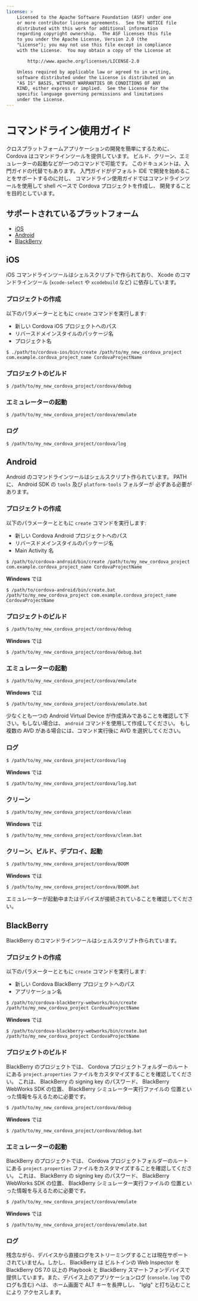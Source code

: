 ```yaml
---
license: >
    Licensed to the Apache Software Foundation (ASF) under one
    or more contributor license agreements.  See the NOTICE file
    distributed with this work for additional information
    regarding copyright ownership.  The ASF licenses this file
    to you under the Apache License, Version 2.0 (the
    "License"); you may not use this file except in compliance
    with the License.  You may obtain a copy of the License at

        http://www.apache.org/licenses/LICENSE-2.0

    Unless required by applicable law or agreed to in writing,
    software distributed under the License is distributed on an
    "AS IS" BASIS, WITHOUT WARRANTIES OR CONDITIONS OF ANY
    KIND, either express or implied.  See the License for the
    specific language governing permissions and limitations
    under the License.
---
```


# コマンドライン使用ガイド

クロスプラットフォームアプリケーションの開発を簡単にするために、
Cordova はコマンドラインツールを提供しています。
ビルド、クリーン、エミュレーターの起動などが一つのコマンドで可能です。
このドキュメントは、入門ガイドの代替でもあります。
入門ガイドがデフォルト IDE で開発を始めることをサポートするのに対し、
コマンドライン使用ガイドではコマンドラインツールを使用して
shell ベースで Cordova プロジェクトを作成し、
開発することを目的としています。

## サポートされているプラットフォーム

* [iOS](#Command-Line%20Usage_ios)
* [Android](#Command-Line%20Usage_android)
* [BlackBerry](#Command-Line%20Usage_blackberry)

## iOS

iOS コマンドラインツールはシェルスクリプトで作られており、
Xcode のコマンドラインツール (`xcode-select` や `xcodebuild` など) に依存しています。

### プロジェクトの作成

以下のパラメーターとともに `create` コマンドを実行します:

* 新しい Cordova iOS プロジェクトへのパス
* リバースドメインスタイルのパッケージ名
* プロジェクト名

<!-- -->

    $ ./path/to/cordova-ios/bin/create /path/to/my_new_cordova_project com.example.cordova_project_name CordovaProjectName

### プロジェクトのビルド

    $ /path/to/my_new_cordova_project/cordova/debug

### エミュレーターの起動

    $ /path/to/my_new_cordova_project/cordova/emulate

### ログ

    $ /path/to/my_new_cordova_project/cordova/log


## Android

Android のコマンドラインツールはシェルスクリプト作られています。
PATH に、 Android SDK の `tools` 及び `platform-tools` フォルダーが
必ずある必要があります。

### プロジェクトの作成

以下のパラメーターとともに `create` コマンドを実行します:

* 新しい Cordova Android プロジェクトへのパス
* リバースドメインスタイルのパッケージ名
* Main Activity 名

<!-- -->

    $ /path/to/cordova-android/bin/create /path/to/my_new_cordova_project com.example.cordova_project_name CordovaProjectName

**Windows** では

    $ /path/to/cordova-android/bin/create.bat /path/to/my_new_cordova_project com.example.cordova_project_name CordovaProjectName

### プロジェクトのビルド

    $ /path/to/my_new_cordova_project/cordova/debug

**Windows** では

    $ /path/to/my_new_cordova_project/cordova/debug.bat

### エミュレーターの起動

    $ /path/to/my_new_cordova_project/cordova/emulate

**Windows** では

    $ /path/to/my_new_cordova_project/cordova/emulate.bat

少なくとも一つの Android Virtual Device が作成済みであることを確認して下さい。もしない場合は、 `android` コマンドを使用して作成してください。
もし複数の AVD がある場合には、コマンド実行後に AVD を選択してください。

### ログ

    $ /path/to/my_new_cordova_project/cordova/log

**Windows** では

    $ /path/to/my_new_cordova_project/cordova/log.bat

### クリーン

    $ /path/to/my_new_cordova_project/cordova/clean

**Windows** では

    $ /path/to/my_new_cordova_project/cordova/clean.bat

### クリーン、ビルド、デプロイ、起動

    $ /path/to/my_new_cordova_project/cordova/BOOM

**Windows** では

    $ /path/to/my_new_cordova_project/cordova/BOOM.bat

エミュレーターが起動中またはデバイスが接続されていることを確認してください。


## BlackBerry

BlackBerry のコマンドラインツールはシェルスクリプト作られています。

### プロジェクトの作成

以下のパラメーターとともに `create` コマンドを実行します:

* 新しい Cordova BlackBerry プロジェクトへのパス
* アプリケーション名

<!-- -->

    $ /path/to/cordova-blackberry-webworks/bin/create /path/to/my_new_cordova_project CordovaProjectName

**Windows** では

    $ /path/to/cordova-blackberry-webworks/bin/create.bat /path/to/my_new_cordova_project CordovaProjectName

### プロジェクトのビルド

BlackBerry のプロジェクトでは、 Cordova プロジェクトフォルダーのルートにある
`project.properties` ファイルをカスタマイズすることを確認してください。
これは、 BlackBerry の signing key のパスワード、
BlackBerry WebWorks SDK の位置、 BlackBerry シミュレーター実行ファイルの
位置といった情報を与えるために必要です。

    $ /path/to/my_new_cordova_project/cordova/debug

**Windows** では

    $ /path/to/my_new_cordova_project/cordova/debug.bat

### エミュレーターの起動

BlackBerry のプロジェクトでは、 Cordova プロジェクトフォルダーのルートにある
`project.properties` ファイルをカスタマイズすることを確認してください。
これは、 BlackBerry の signing key のパスワード、
BlackBerry WebWorks SDK の位置、 BlackBerry シミュレーター実行ファイルの
位置といった情報を与えるために必要です。

    $ /path/to/my_new_cordova_project/cordova/emulate

**Windows** では

    $ /path/to/my_new_cordova_project/cordova/emulate.bat

### ログ

残念ながら、デバイスから直接ログをストリーミングすることは現在サポート
されていません。しかし、 BlackBerry は ビルトインの Web Inspector を
BlackBerry OS 7.0 以上の Playbook と BlackBerry スマートフォンデバイスで
提供しています。また、デバイス上のアプリケーションログ
(`console.log` でのログも含む) へは、
ホーム画面で ALT キーを長押しし、 "lglg" と打ち込むことにより
アクセスします。
